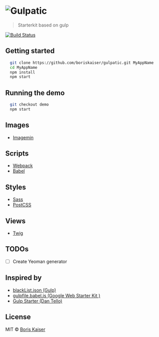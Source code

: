 # ![Gulpatic](https://raw.githubusercontent.com/boriskaiser/gulpatic/demo/resources/logo.png)
> Starterkit based on gulp

[![Build Status](https://travis-ci.org/boriskaiser/gulpatic.svg?branch=develop)](https://travis-ci.org/boriskaiser/gulpatic)


## Getting started
```bash
  git clone https://github.com/boriskaiser/gulpatic.git MyAppName
  cd MyAppName
  npm install
  npm start
```


## Running the demo
```bash
  git checkout demo
  npm start
```


## Images
- [Imagemin](https://github.com/imagemin/imagemin)

## Scripts
- [Webpack](http://webpack.github.io/)
- [Babel](https://babeljs.io/)

## Styles
- [Sass](http://sass-lang.com/)
- [PostCSS](http://postcss.org/)

## Views
- [Twig](http://twig.sensiolabs.org/)


## TODOs
- [ ] Create Yeoman generator


## Inspired by
- [blackList.json (Gulp)](https://github.com/gulpjs/plugins/blob/master/src/blackList.json)
- [gulpfile.babel.js (Google Web Starter Kit )](https://github.com/google/web-starter-kit/blob/master/gulpfile.babel.js)
- [Gulp Starter (Dan Tello)](https://github.com/greypants/gulp-starter)


## License
MIT © [Boris Kaiser](http://boriskaiser.com)
